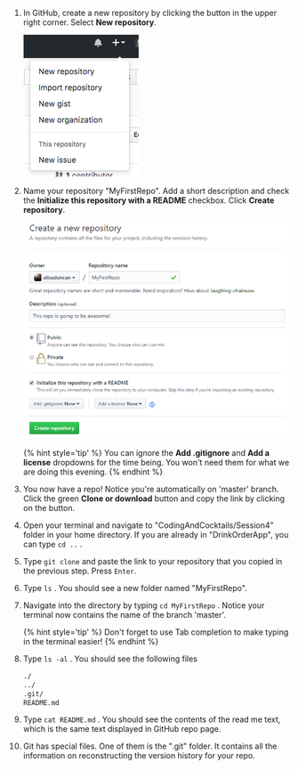1. In GitHub, create a new repository by clicking the <span class="octicon octicon-plus"></span> button in the upper right corner. Select **New repository**.
   
   ![](images/new-repo.png)

1. Name your repository "MyFirstRepo". Add a short description and check the **Initialize this repository with a README** checkbox. Click **Create repository**.

   ![](images/create-repo.png)

    {% hint style='tip' %}
You can ignore the **Add .gitignore** and **Add a license** dropdowns for the time being.  You won't need them for what we are doing this evening.
    {% endhint %}

1. You now have a repo! Notice you're automatically on 'master' branch. Click the green **Clone or download** button and copy the link by clicking on the <span class="octicon octicon-clippy"></span> button.

1. Open your terminal and navigate to "CodingAndCocktails/Session4" folder in your home directory. If you are already in "DrinkOrderApp", you can type `cd ..` <i class="fa fa-share fa-rotate-180"></i>.

1. Type `git clone` and paste the link to your repository that you copied in the previous step. Press `Enter`.

1. Type `ls` <i class="fa fa-share fa-rotate-180"></i>. You should see a new folder named "MyFirstRepo". 

1. Navigate into the directory by typing `cd MyFirstRepo` <i class="fa fa-share fa-rotate-180"></i>. Notice your terminal now contains the name of the branch 'master'.

   {% hint style='tip' %}
Don't forget to use Tab completion to make typing in the terminal easier!
   {% endhint %}

1. Type `ls -al` <i class="fa fa-share fa-rotate-180"></i>. You should see the following files
   ```
   ./
   ../
   .git/
   README.md
   ```

1. Type `cat README.md` <i class="fa fa-share fa-rotate-180"></i>. You should see the contents of the read me text, which is the same text displayed in GitHub repo page.

1. Git has special files. One of them is the ".git" folder. It contains all the information on reconstructing the version history for your repo.  


